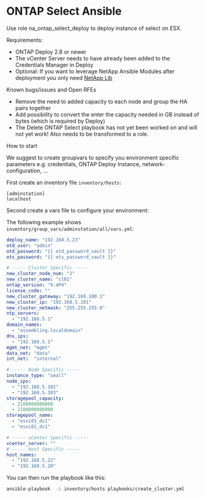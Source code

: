 # ONTAP Select Ansible

Use role na_ontap_select_deploy to deploy instance of select on ESX.

Requirements:

- ONTAP Deploy 2.8 or newer
- The vCenter Server needs to have already been added to the Credentials Manager in Deploy
- Optional: If you want to leverage NetApp Ansible Modules after deployment you only need [NetApp Lib](https://pypi.org/project/netapp-lib/)

Known bugs/issues and Open RFEs

- Remove the need to added capacity to each node and group the HA pairs together
- Add possibility to convert the enter the capacity needed in GB instead of bytes (which is required by Deploy)
- The Delete ONTAP Select playbook has not yet been worked on and will not yet work! Also needs to be transformed to a role.

How to start

We suggest to create groupvars to specify you environment specific parameters e.g. credentials, ONTAP Deploy Instance, network-configuration, ...

First create an inventory file `inventory/hosts`:
```
[adminstation]
localhost
```

Second create a vars file to configure your environment:

The following example shows `inventory/group_vars/adminstation/all/vars.yml`:

```yaml
deploy_name: "192.168.5.23"
otd_user: "admin"
otd_password: "{{ otd_password_vault }}"
ots_password: "{{ ots_password_vault }}"

# ----- Cluster Specific -----
new_cluster_node_num: "2"
new_cluster_name: "cl01"
ontap_version: "9.4P4"
license_code: ""
new_cluster_gateway: "192.168.100.1"
new_cluster_ip: "192.168.5.101"
new_cluster_netmask: "255.255.255.0"
ntp_servers:
  - "192.168.5.1"
domain_names:
  - "assembling.localdomain"
dns_ips:
  - "192.168.5.1"
mgmt_net: "mgmt"
data_net: "data"
int_net:  "internal"

# ----- Node Specific -----
instance_type: "small"
node_ips:
  - "192.168.5.102"
  - "192.168.5.103"
storagepool_capacity:
  - 2100000000000
  - 2100000000000
storagepool_name:
  - "esxi03_ds1"
  - "esxi01_ds1"

# ----- vCenter Specific -----
vcenter_server: ""
# ----- Host Specific -----
host_names:
  - "192.168.5.22"
  - "192.168.5.20"
```

You can then run the playbook like this:

```bash
ansible-playbook  -i inventory/hosts playbooks/create_cluster.yml
```

